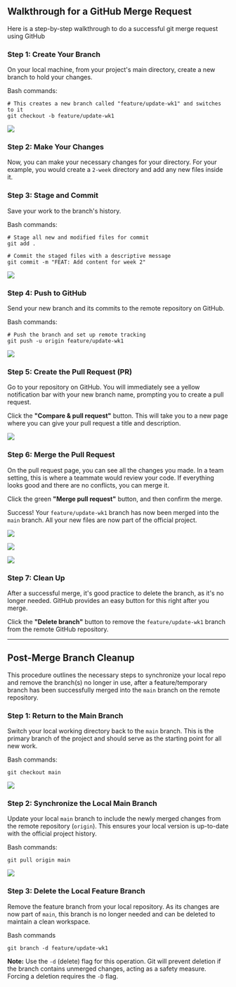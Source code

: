 
##  Walkthrough for a GitHub Merge Request

Here is a step-by-step walkthrough to do a successful git merge request using GitHub

### Step 1: Create Your Branch

On your local machine, from your project's main directory, create a new branch to hold your changes.

Bash commands:

```
# This creates a new branch called "feature/update-wk1" and switches to it
git checkout -b feature/update-wk1
```

![](attachment/4b96e76c369ab213eab15ff720542382.png)

### Step 2: Make Your Changes

Now, you can make your necessary changes for your directory. For your example, you would create a `2-week` directory and add any new files inside it.

### Step 3: Stage and Commit

Save your work to the branch's history.

Bash commands:

```
# Stage all new and modified files for commit
git add .

# Commit the staged files with a descriptive message
git commit -m "FEAT: Add content for week 2"
```

![](attachment/5e5f8786eb14fb5ea318fcd63bf14977.png)
### Step 4: Push to GitHub

Send your new branch and its commits to the remote repository on GitHub.

Bash commands:

```
# Push the branch and set up remote tracking
git push -u origin feature/update-wk1
```

![](attachment/657e5702522a3915070c8bcbb824b02e.png)

### Step 5: Create the Pull Request (PR)

Go to your repository on GitHub. You will immediately see a yellow notification bar with your new branch name, prompting you to create a pull request.

Click the **"Compare & pull request"** button. This will take you to a new page where you can give your pull request a title and description.

![](attachment/eb724709d59cefc4a7bfe9c85a04e8d1.png)

### Step 6: Merge the Pull Request

On the pull request page, you can see all the changes you made. In a team setting, this is where a teammate would review your code. If everything looks good and there are no conflicts, you can merge it.

Click the green **"Merge pull request"** button, and then confirm the merge.

Success! Your `feature/update-wk1` branch has now been merged into the `main` branch. All your new files are now part of the official project.

![](attachment/219f2a2932174adc11bd82d06d012825.png)

![](attachment/84fda3190dffe4efda51103cdea20218.png)

![](attachment/e415acf6b279bda36b62b09342e8e7ae.png)


### Step 7: Clean Up

After a successful merge, it's good practice to delete the branch, as it's no longer needed. GitHub provides an easy button for this right after you merge.

Click the **"Delete branch"** button to remove the `feature/update-wk1` branch from the remote GitHub repository.

---
## Post-Merge Branch Cleanup

This procedure outlines the necessary steps to synchronize your local repo and remove the branch(s) no longer in use, after a feature/temporary branch has been successfully merged into the `main` branch on the remote repository.

### Step 1: Return to the Main Branch

Switch your local working directory back to the `main` branch. This is the primary branch of the project and should serve as the starting point for all new work.

Bash commands:

```
git checkout main
```

![](attachment/7295c2af4ad8ed1e86d440c054f4620d.png)
### Step 2: Synchronize the Local Main Branch

Update your local `main` branch to include the newly merged changes from the remote repository (`origin`). This ensures your local version is up-to-date with the official project history.

Bash commands:

```
git pull origin main
```

![](attachment/bfa2c46376b7590d557a88b1b718a75a.png)

### Step 3: Delete the Local Feature Branch

Remove the feature branch from your local repository. As its changes are now part of `main`, this branch is no longer needed and can be deleted to maintain a clean workspace.

Bash commands

```
git branch -d feature/update-wk1
```

**Note:** Use the `-d` (delete) flag for this operation. Git will prevent deletion if the branch contains unmerged changes, acting as a safety measure. Forcing a deletion requires the `-D` flag.